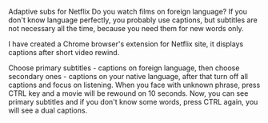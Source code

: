 Adaptive subs for Netflix
Do you watch films on foreign language?
If you don't know language perfectly, you probably use captions, but subtitles are not necessary all the time, because you need them for new words only. 

I have created a Chrome browser's extension for Netflix site, it displays captions after short video rewind. 

Choose primary subtitles - captions on foreign language, then choose secondary ones - captions on your native language, after that turn off all captions and focus on listening.
When you face with unknown phrase, press CTRL key and a movie will be rewound on 10 seconds.
Now, you can see primary subtitles and if you don't know some words, press CTRL again, you will see a dual captions. 